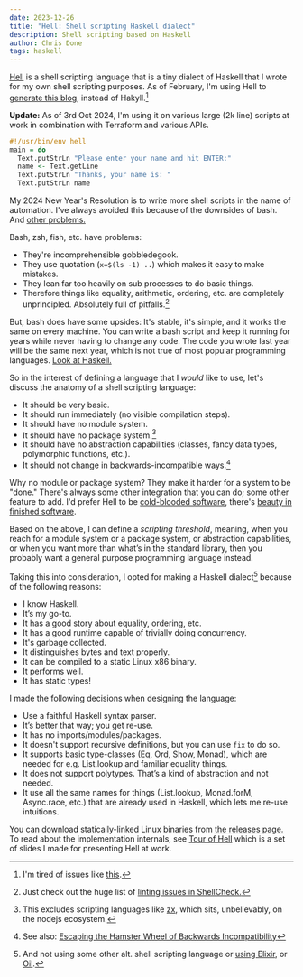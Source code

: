 ```yaml
---
date: 2023-12-26
title: "Hell: Shell scripting Haskell dialect"
description: Shell scripting based on Haskell
author: Chris Done
tags: haskell
---
```


[Hell](https://github.com/chrisdone/hell) is a shell scripting
language that is a tiny dialect of Haskell that I wrote for my own
shell scripting purposes.
As of February, I'm using Hell to [generate this
blog](https://github.com/chrisdone/hell/blob/main/examples/19-blog-generator.hell),
instead of Hakyll.[^1]

**Update:** As of 3rd Oct 2024, I'm using it on various large (2k
line) scripts at work in combination with Terraform and various APIs.

```haskell
#!/usr/bin/env hell
main = do
  Text.putStrLn "Please enter your name and hit ENTER:"
  name <- Text.getLine
  Text.putStrLn "Thanks, your name is: "
  Text.putStrLn name
```

My 2024 New Year's Resolution is to write more
shell scripts in the name of automation.
I've always avoided this
because of the downsides of bash.
And [other problems.](https://danluu.com/cli-complexity/#maven)

Bash, zsh, fish, etc. have problems:

* They're incomprehensible gobbledegook.
* They use quotation (`x=$(ls -1) ..`) which makes it easy to make mistakes.
* They lean far too heavily on sub processes to do basic things.
* Therefore things like equality, arithmetic, ordering,
  etc. are completely unprincipled. Absolutely full of pitfalls.[^4]

But, bash does have some upsides: It's stable, it's simple, and it
works the same on every machine.
You can write a bash script and keep it running for years while never
having to change any code.
The code you wrote last year will be the same next year, which is not
true of most popular programming languages. [Look at Haskell.](http://h2.jaguarpaw.co.uk/posts/ghc-8.10-9.6-experience-report/)

So in the interest of defining a language that I *would* like to use,
let's discuss the anatomy of a shell scripting language:

* It should be very basic.
* It should run immediately (no visible compilation steps).
* It should have no module system.
* It should have no package system.[^5]
* It should have no abstraction capabilities (classes, fancy data types, polymorphic functions, etc.).
* It should not change in backwards-incompatible ways.[^2]

Why no module or package system? They make it harder for a system to be "done."
There's always some other integration that you can do; some other feature to add.
I'd prefer Hell to be [cold-blooded
software](https://dubroy.com/blog/cold-blooded-software/), there's
[beauty in finished
software](https://josem.co/the-beauty-of-finished-software/).

Based on the above, I can define a _scripting threshold_, meaning, when
you reach for a module system or a package system, or abstraction
capabilities, or when you want more than what’s in the standard
library, then you probably want a general purpose programming language
instead.

Taking this into consideration, I opted for making a Haskell dialect[^3]
because of the following reasons:

* I know Haskell.
* It’s my go-to.
* It has a good story about equality, ordering, etc.
* It has a good runtime capable of trivially doing concurrency.
* It's garbage collected.
* It distinguishes bytes and text properly.
* It can be compiled to a static Linux x86 binary.
* It performs well.
* It has static types!

I made the following decisions when designing the language:

* Use a faithful Haskell syntax parser.
* It’s better that way; you get re-use.
* It has no imports/modules/packages.
* It doesn't support recursive definitions, but you can use `fix` to do so.
* It supports basic type-classes (Eq, Ord, Show, Monad), which are needed for e.g. List.lookup and familiar equality things.
* It does not support polytypes. That’s a kind of abstraction and not needed.
* It use all the same names for things (List.lookup, Monad.forM,
Async.race, etc.) that are already used in Haskell, which lets me re-use intuitions.

You can download statically-linked Linux binaries from [the
releases page.](https://github.com/chrisdone/hell/releases)
To read about the implementation internals, see [Tour of
Hell](https://chrisdone.com/posts/tour-of-hell/) which is a set of slides I made for
presenting Hell at work.

[^1]: I'm tired of issues like [this](https://discourse.haskell.org/t/hakyll-error-watching-and-building/8834).

[^2]: See also: [Escaping the Hamster Wheel of Backwards Incompatibility](https://stevelosh.com/blog/2018/08/a-road-to-common-lisp/#s4-escaping-the-hamster-wheel-of-backwards-incompatibility)

[^3]: And not using some other alt. shell scripting language or [using
    Elixir](https://arathunku.com/b/2024/shell-scripting-with-elixir/),
    or [Oil](http://www.oilshell.org/blog/2018/01/28.html).

[^4]: Just check out the huge list of
  [linting issues in ShellCheck.](https://github.com/koalaman/shellcheck)

[^5]: This excludes scripting languages like
    [zx](https://github.com/google/zx), which sits, unbelievably, on
    the nodejs ecosystem.

